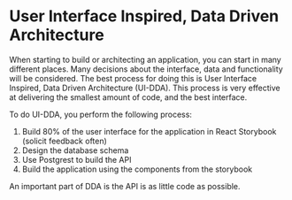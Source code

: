 # User Interface Inspired, Data Driven Architecture

When starting to build or architecting an application, you can start in many different places. Many decisions about the interface,
data and functionality will be considered. The best process for doing this is User Interface Inspired, Data Driven
Architecture (UI-DDA). This process is very effective at delivering the smallest amount of code, and the best interface.

To do UI-DDA, you perform the following process:

1. Build 80% of the user interface for the application in React Storybook (solicit feedback often)
2. Design the database schema
3. Use Postgrest to build the API
4. Build the application using the components from the storybook

An important part of DDA is the API is as little code as possible.
